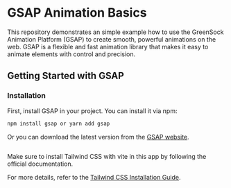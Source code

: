 # GSAP Animation Basics

This repository demonstrates an simple example how to use the GreenSock Animation Platform (GSAP) to create smooth, powerful animations on the web. GSAP is a flexible and fast animation library that makes it easy to animate elements with control and precision.

## Getting Started with GSAP

### Installation

First, install GSAP in your project. You can install it via npm:

```bash
npm install gsap or yarn add gsap
```

Or you can download the latest version from the [GSAP website](https://greensock.com/gsap).

```

```

Make sure to install Tailwind CSS with vite in this app by following the official documentation.

For more details, refer to the [Tailwind CSS Installation Guide](https://tailwindcss.com/docs/installation).
